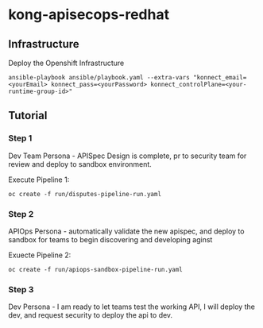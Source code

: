# kong-apisecops-redhat

## Infrastructure

Deploy the Openshift Infrastructure

```console
ansible-playbook ansible/playbook.yaml --extra-vars "konnect_email=<yourEmail> konnect_pass=<yourPassword> konnect_controlPlane=<your-runtime-group-id>"
```

## Tutorial

### Step 1

Dev Team Persona - APISpec Design is complete, pr to security team for review and deploy to sandbox environment.

Execute Pipeline 1:

```console
oc create -f run/disputes-pipeline-run.yaml
```

### Step 2

APIOps Persona - automatically validate the new apispec, and deploy to sandbox for teams to begin discovering and developing aginst

Exuecte Pipeline 2:

```consoles
oc create -f run/apiops-sandbox-pipeline-run.yaml
```

### Step 3

Dev Persona - I am ready to let teams test the working API, I will deploy the dev, and request security to deploy the api to dev.
